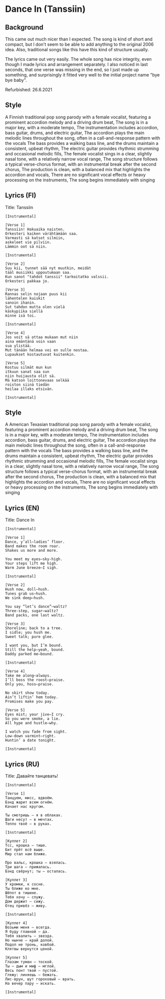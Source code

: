 # Dance In (Tanssiin)
## Background
This came out much nicer than I expected.
The song is kind of short and compact, but I don't seem to be able to add anything to the original 2006 idea.
Also, traditional songs like this have this kind of structure usually.

The lyrics came out very easily. The whole song has nice integrity, even though I made lyrics and arrangement separately.  I also noticed in last seconds, that one verse was missing in the end, so I just made up something, and surprisingly it fitted very well to the initial project name "bye bye baby".

Refurbished: 26.6.2021

## Style
A Finnish traditional pop song parody with a female vocalist,
featuring a prominent accordion melody and a driving drum beat,
The song is in a major key, with a moderate tempo,
The instrumentation includes accordion, bass guitar, drums, and electric guitar,
The accordion plays the main melodic lines throughout the song, often in a call-and-response pattern with the vocals
The bass provides a walking bass line, and the drums maintain a consistent, upbeat rhythm,
The electric guitar provides rhythmic strumming and occasional melodic fills,
The female vocalist sings in a clear, slightly nasal tone, with a relatively narrow vocal range,
The song structure follows a typical verse-chorus format, with an instrumental break after the second chorus,
The production is clean, with a balanced mix that highlights the accordion and vocals,
There are no significant vocal effects or heavy processing on the instruments,
The song begins immediately with singing



## Lyrics (FI)
Title: Tanssiin

```
[Instrumental]

[Verse 1]
Tanssiin! Hakuaika naisten.
Orkesteri kaiken värähtämään saa. 
Varmasti sä katsot silmiin,
askeleet vie pilviin.
Lämmin oot sä niin. 

[Instrumental]

[Verse 2]
Suu kii, tunnet sää nyt muutkin, meidät
tääl musiikki uppoutumaan saa. 
Kun sanot "tahdot tanssii" tarkoitatko valssii.
Orkesteri pakkaa jo. 

[Verse 3]
Rannas selin nojaan puus kii
lähentelen kuiskit
sanoin ihanin. 
Sut tahdon mutta olen vielä
käskypiika siellä
minne isä toi.

[Instrumental]

[Verse 4]
Jos voit sä ottaa mukaan mut niin
aina emäntänä voin vaan
sua ylistää. 
Mut tänään helmaa voi en sulle nostaa.
Lupaukset kostautuvat kuitenkin.

[Verse 5] 
Kostuu silmät mun kun
itkuun sanat saa sun
niin huijausta olit sä. 
Mä katson loittonevaas selkää
roiston siinä tiedän
heilaa illaks etsivän.

[Instrumental]
```

## Style
A American Texasian traditional pop song parody with a female vocalist, featuring a prominent accordion melody and a driving drum beat, The song is in a major key, with a moderate tempo, The instrumentation includes accordion, bass guitar, drums, and electric guitar, The accordion plays the main melodic lines throughout the song, often in a call-and-response pattern with the vocals
The bass provides a walking bass line, and the drums maintain a consistent, upbeat rhythm, The electric guitar provides rhythmic strumming and occasional melodic fills, The female vocalist sings in a clear, slightly nasal tone, with a relatively narrow vocal range, The song structure follows a typical verse-chorus format, with an instrumental break after the second chorus, The production is clean, with a balanced mix that highlights the accordion and vocals, There are no significant vocal effects or heavy processing on the instruments, The song begins immediately with singing


## Lyrics (EN)
Title: Dance In

```
[Instrumental]

[Verse 1]
Dance, y’all—ladies’ floor.
Band makes the room roar.
Shakes us more and more.

You meet my eyes—sky-high.
Your steps lift me high.
Warm June breeze—I sigh.

[Instrumental]

[Verse 2]
Hush now, doll—hush.
Tunes grab us—hush.
We sink deep—hush.

You say “let’s dance”—waltz?
Three-step, sugar—waltz?
Band packs, one last waltz.

[Verse 3]
Shoreline; back to a tree.
I sidle; you hush me.
Sweet talk; pure glee.

I want you, but I’m bound.
Still the help—yeah, bound.
Daddy parked me—bound.

[Instrumental]

[Verse 4]
Take me along—always.
I’ll boss the roost—praise.
Only you, hoss—praise.

No skirt show today.
Ain’t liftin’ hem today.
Promises make you pay.

[Verse 5]
Eyes mist; your jive—I cry.
So you were smoke, a lie.
All hype and hustle—why.

I watch you fade from sight.
Low-down varmint—right.
Huntin’ a date tonight.

[Instrumental]
```


## Lyrics (RU)
Title: Давайте танцевать!
```
[Instrumental]

[Verse 1]
Танцуем, мисс, вдвоём.
Бэнд жарит всем огнём.
Качает нас кругом.

Ты смотришь — я в облаках.
Шаги несут — в мечтах.
Тепло твоё — в руках.

[Instrumental]

[Куплет 2]
Тсс, крошка — тише.
Бит прёт всё выше.
Мир стал нам ближе.

Про вальс, крошка — взялась.
Три шага — прижалась.
Бэнд свёрнут; ты — осталась.

[Куплет 3]
У кромки, к сосне.
Ты ближе ко мне.
Шёпот в тишине.
Тебя хочу — служу.
Дом держит — сижу.
Отец привёз — живу.

[Instrumental]

[Куплет 4]
Возьми меня — всегда.
Я буду главной — да.
Тебя хвалить — звезда.
Но нынче — край долой.
Подол не тронь, ковбой.
Клятвы вернутся ценой.

[Куплет 5]
Глазам туман — тоской.
Ты — дым и миф — мглой.
Весь понт твой — пустой.
Гляжу: линяешь — бежать.
Лис-врун, шут гороховый — врать.
На вечер пару — искать.

[Instrumental]
```
